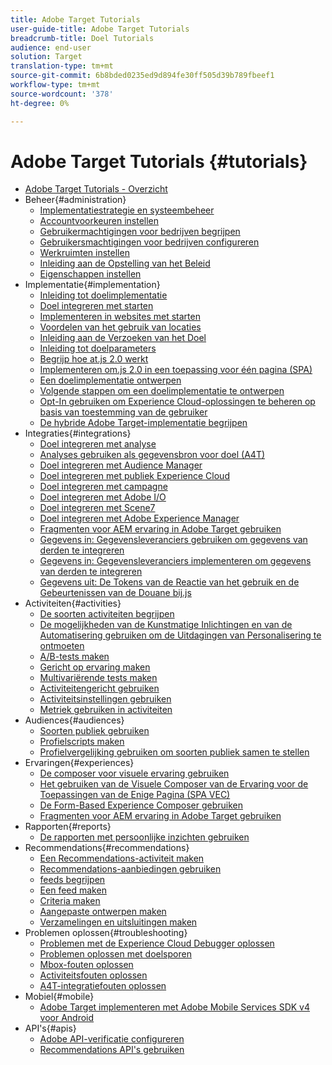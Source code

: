 ```yaml
---
title: Adobe Target Tutorials
user-guide-title: Adobe Target Tutorials
breadcrumb-title: Doel Tutorials
audience: end-user
solution: Target
translation-type: tm+mt
source-git-commit: 6b8bded0235ed9d894fe30ff505d39b789fbeef1
workflow-type: tm+mt
source-wordcount: '378'
ht-degree: 0%

---
```



# Adobe Target Tutorials {#tutorials}

+ [Adobe Target Tutorials - Overzicht](../overview.md)
+ Beheer{#administration}
   + [Implementatiestrategie en systeembeheer](../dev101/1.1-implementation-strategy-sys-governance.md)
   + [Accountvoorkeuren instellen](../administration/set-up-account-preferences.md)
   + [Gebruikermachtigingen voor bedrijven begrijpen](../administration/understanding-enterprise-user-permissions.md)
   + [Gebruikersmachtigingen voor bedrijven configureren](../dev101/1.2-configure-ent-user-permissions.md)
   + [Werkruimten instellen](../administration/set-up-workspaces.md)
   + [Inleiding aan de Opstelling van het Beleid](../dev101/1.3-intro-to-admin-setup.md)
   + [Eigenschappen instellen](../administration/set-up-properties.md)
+ Implementatie{#implementation}
   + [Inleiding tot doelimplementatie](../dev101/2.1-intro-to-target-implementation.md)
   + [Doel integreren met starten](../dev101/3.1-target-launch.md)
   + [Implementeren in websites met starten](https://docs.adobe.com/content/help/en/experience-cloud/implementing-in-websites-with-launch/index.html)
   + [Voordelen van het gebruik van locaties](../dev101/2.2-benefits-of-locations.md)
   + [Inleiding aan de Verzoeken van het Doel](../dev101/2.3-intro-to-target-requests.md)
   + [Inleiding tot doelparameters](../dev101/2.4-intro-to-target-params.md)
   + [Begrijp hoe at.js 2.0 werkt](../implementation/understanding-how-atjs-20-works.md)
   + [Implementeren om.js 2.0 in een toepassing voor één pagina (SPA)](../implementation/implement-atjs-20-in-a-single-page-application.md)
   + [Een doelimplementatie ontwerpen](../dev101/2.5-design-target-implementation.md)
   + [Volgende stappen om een doelimplementatie te ontwerpen](../dev101/2.6-next-steps-design-target-implementation.md)
   + [Opt-In gebruiken om Experience Cloud-oplossingen te beheren op basis van toestemming van de gebruiker](https://docs.adobe.com/content/help/en/core-services-learn/tutorials/id-service/use-opt-in-to-control-experience-cloud-activities-based-on-user-consent.html)
   + [De hybride Adobe Target-implementatie begrijpen](../implementation/hybrid-deployment.md)
+ Integraties{#integrations}
   + [Doel integreren met analyse](../dev101/3.2-target-analytics.md)
   + [Analyses gebruiken als gegevensbron voor doel (A4T)](../integrations/use-analytics-as-a-data-source-a4t.md)
   + [Doel integreren met Audience Manager](../dev101/3.3-target-dmp.md)
   + [Doel integreren met publiek Experience Cloud](../dev101/3.4-target-exc-audiences.md)
   + [Doel integreren met campagne](../dev101/3.6-target-campaign.md)
   + [Doel integreren met Adobe I/O](../dev101/3.7-target-io.md)
   + [Doel integreren met Scene7](../dev101/3.8-target-scene7.md)
   + [Doel integreren met Adobe Experience Manager](../dev101/3.5-target-aem.md)
   + [Fragmenten voor AEM ervaring in Adobe Target gebruiken](https://helpx.adobe.com/experience-manager/kt/sites/using/experience-fragment-target-offer-feature-video-use.html)
   + [Gegevens in: Gegevensleveranciers gebruiken om gegevens van derden te integreren](../integrations/use-data-providers-to-integrate-third-party-data.md)
   + [Gegevens in: Gegevensleveranciers implementeren om gegevens van derden te integreren](../integrations/implement-data-providers-to-integrate-third-party-data.md)
   + [Gegevens uit: De Tokens van de Reactie van het gebruik en de Gebeurtenissen van de Douane bij.js](../integrations/use-response-tokens-and-atjs-custom-events.md)
+ Activiteiten{#activities}
   + [De soorten activiteiten begrijpen](../activities/understanding-the-types-of-activities.md)
   + [De mogelijkheden van de Kunstmatige Inlichtingen en van de Automatisering gebruiken om de Uitdagingen van Personalisering te ontmoeten](../activities/use-the-artificial-intelligence-and-automation-capabilities-to-meet-the-challenges-of-personalization.md)
   + [A/B-tests maken](../activities/create-ab-tests.md)
   + [Gericht op ervaring maken](../activities/create-experience-targeting-activities.md)
   + [Multivariërende tests maken](../activities/create-multivariate-tests.md)
   + [Activiteitengericht gebruiken](../activities/use-activity-targeting.md)
   + [Activiteitsinstellingen gebruiken](../activities/use-activity-settings.md)
   + [Metriek gebruiken in activiteiten](../activities/use-metrics-in-activities.md)
+ Audiences{#audiences}
   + [Soorten publiek gebruiken](../audiences/use-audiences.md)
   + [Profielscripts maken](../audiences/create-profile-scripts.md)
   + [Profielvergelijking gebruiken om soorten publiek samen te stellen](../audiences/use-profile-comparison-to-build-audiences.md)
+ Ervaringen{#experiences}
   + [De composer voor visuele ervaring gebruiken](../experiences/use-the-visual-experience-composer.md)
   + [Het gebruiken van de Visuele Composer van de Ervaring voor de Toepassingen van de Enige Pagina (SPA VEC)](../experiences/use-the-visual-experience-composer-for-single-page-applications.md)
   + [De Form-Based Experience Composer gebruiken](../experiences/use-the-form-based-experience-composer.md)
   + [Fragmenten voor AEM ervaring in Adobe Target gebruiken](https://helpx.adobe.com/experience-manager/kt/sites/using/experience-fragment-target-offer-feature-video-use.html)
+ Rapporten{#reports}
   + [De rapporten met persoonlijke inzichten gebruiken](../reports/use-the-personalization-insights-reports.md)
+ Recommendations{#recommendations}
   + [Een Recommendations-activiteit maken](../recommendations/create-a-recommendations-activity.md)
   + [Recommendations-aanbiedingen gebruiken](../recommendations/use-recommendations-offers.md)
   + [feeds begrijpen](../recommendations/understanding-feeds.md)
   + [Een feed maken](../recommendations/create-a-feed.md)
   + [Criteria maken](../recommendations/create-criteria.md)
   + [Aangepaste ontwerpen maken](../recommendations/create-custom-designs.md)
   + [Verzamelingen en uitsluitingen maken](../recommendations/create-collections-and-exclusions.md)
+ Problemen oplossen{#troubleshooting}
   + [Problemen met de Experience Cloud Debugger oplossen](../troubleshooting/troubleshoot-with-the-experience-cloud-debugger.md)
   + [Problemen oplossen met doelsporen](../troubleshooting/troubleshoot-with-target-traces.md)
   + [Mbox-fouten oplossen](../dev101/4.1-troubleshoot-mbox-errors.md)
   + [Activiteitsfouten oplossen](../dev101/4.2-troubleshoot-activity-errors.md)
   + [A4T-integratiefouten oplossen](../dev101/4.3-troubleshoot-integration-errors.md)
+ Mobiel{#mobile}
   + [Adobe Target implementeren met Adobe Mobile Services SDK v4 voor Android](../mobile-v4/overview.md)
+ API&#39;s{#apis}
   + [Adobe API-verificatie configureren](../apis/configure-io-target-integration.md)
   + [Recommendations API&#39;s gebruiken](https://docs.adobe.com/content/help/en/target-learn/recommendations-api-tutorial/recs-api-overview.html)
